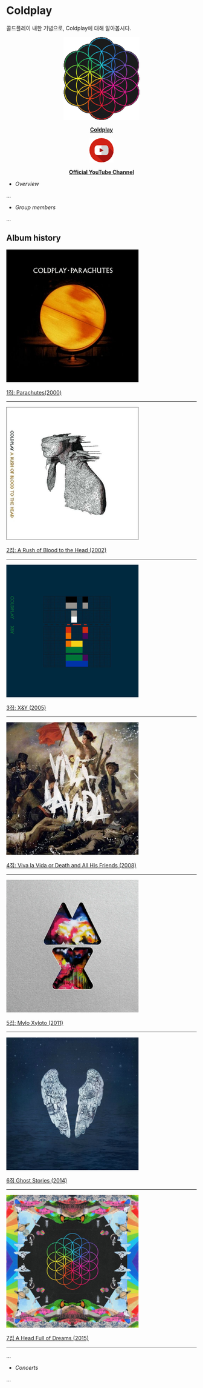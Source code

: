 # Coldplay
콜드플레이 내한 기념으로, Coldplay에 대해 알아봅시다.



<p align="center">
  <img src="IMG/7-2.gif?raw=true" width="200"/>
</p>
<p align="center">
<b><a href="http://www.coldplay.com/">Coldplay</a></b>
</p>


<p align="center">
  <img src="IMG/youtube.png" width="64"/>
</p>
<p align="center">
<b><a href="https://www.youtube.com/user/ColdplayVEVO">Official YouTube Channel</a></b>
</p>


- *Overview*


...

- *Group members*


...

## Album history


<p align="left">
  <img src="IMG/1.jpg?raw=true" width="350"/>
</p>


[1집: Parachutes(2000)](Discography/1_Parachutes.md)

___

<p align="left">
  <img src="IMG/2.jpg?raw=true" width="350"/>
</p>


[2집: A Rush of Blood to the Head (2002)](Discography/2_A%20Rush%20of%20Blood%20to%20the%20Head.md)

___

<p align="left">
  <img src="IMG/3.jpg?raw=true" width="350"/>
</p>


[3집: X&Y (2005)](Discography/3_X%26Y.md)

___

<p align="left">
  <img src="IMG/4.jpg?raw=true" width="350"/>
</p>


[4집: Viva la Vida or Death and All His Friends (2008)](Discography/4_Viva%20la%20Vida%20or%20Death%20and%20All%20His%20Friends.md)

___

<p align="left">
  <img src="IMG/5.jpg?raw=true" width="350"/>
</p>


[5집: Mylo Xyloto (2011)](Discography/5_Mylo%20Xyloto.md)

___

<p align="left">
  <img src="IMG/6.jpg?raw=true" width="350"/>
</p>


[6집 Ghost Stories (2014)](Discography/6_Ghost%20Stories.md)

___

<p align="left">
  <img src="IMG/7-1.jpg?raw=true" width="350"/>
</p>


[7집 A Head Full of Dreams (2015)](Discography/7_A%20Head%20Full%20of%20Dreams.md)

___

...

- *Concerts*


...
